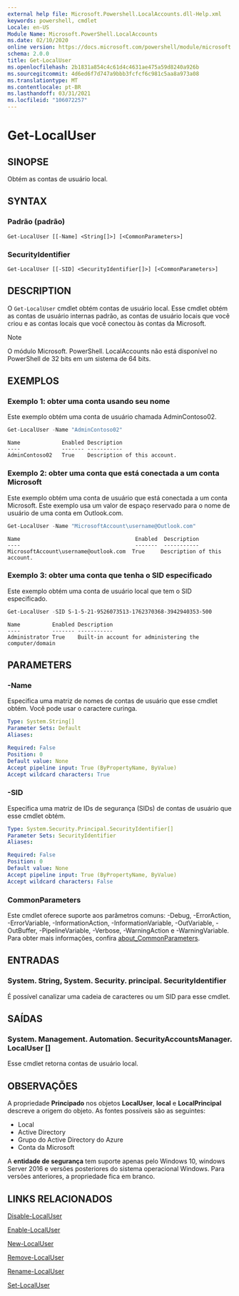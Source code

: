 ```yaml
---
external help file: Microsoft.Powershell.LocalAccounts.dll-Help.xml
keywords: powershell, cmdlet
Locale: en-US
Module Name: Microsoft.PowerShell.LocalAccounts
ms.date: 02/10/2020
online version: https://docs.microsoft.com/powershell/module/microsoft.powershell.localaccounts/get-localuser?view=powershell-5.1&WT.mc_id=ps-gethelp
schema: 2.0.0
title: Get-LocalUser
ms.openlocfilehash: 2b1831a854c4c61d4c4631ae475a59d8240a926b
ms.sourcegitcommit: 4d6ed6f7d747a9bbb3fcfcf6c981c5aa8a973a08
ms.translationtype: MT
ms.contentlocale: pt-BR
ms.lasthandoff: 03/31/2021
ms.locfileid: "106072257"
---
```

# Get-LocalUser

## SINOPSE
Obtém as contas de usuário local.

## SYNTAX

### Padrão (padrão)

```
Get-LocalUser [[-Name] <String[]>] [<CommonParameters>]
```

### SecurityIdentifier

```
Get-LocalUser [[-SID] <SecurityIdentifier[]>] [<CommonParameters>]
```

## DESCRIPTION

O `Get-LocalUser` cmdlet obtém contas de usuário local. Esse cmdlet obtém as contas de usuário internas padrão, as contas de usuário locais que você criou e as contas locais que você conectou às contas da Microsoft.

> [!NOTE]
> O módulo Microsoft. PowerShell. LocalAccounts não está disponível no PowerShell de 32 bits em um sistema de 64 bits.

## EXEMPLOS

### Exemplo 1: obter uma conta usando seu nome

Este exemplo obtém uma conta de usuário chamada AdminContoso02.

```powershell
Get-LocalUser -Name "AdminContoso02"
```

```Output
Name             Enabled Description
----             ------- -----------
AdminContoso02   True    Description of this account.
```

### Exemplo 2: obter uma conta que está conectada a um conta Microsoft

Este exemplo obtém uma conta de usuário que está conectada a um conta Microsoft. Este exemplo usa um valor de espaço reservado para o nome de usuário de uma conta em Outlook.com.

```powershell
Get-LocalUser -Name "MicrosoftAccount\username@Outlook.com"
```

```Output
Name                                    Enabled  Description
----                                    -------  -----------
MicrosoftAccount\username@outlook.com  True     Description of this account.
```

### Exemplo 3: obter uma conta que tenha o SID especificado

Este exemplo obtém uma conta de usuário local que tem o SID especificado.

```powershell
Get-LocalUser -SID S-1-5-21-9526073513-1762370368-3942940353-500
```

```Output
Name          Enabled Description
----          ------- -----------
Administrator True    Built-in account for administering the computer/domain
```

## PARAMETERS

### -Name

Especifica uma matriz de nomes de contas de usuário que esse cmdlet obtém. Você pode usar o caractere curinga.

```yaml
Type: System.String[]
Parameter Sets: Default
Aliases:

Required: False
Position: 0
Default value: None
Accept pipeline input: True (ByPropertyName, ByValue)
Accept wildcard characters: True
```

### -SID

Especifica uma matriz de IDs de segurança (SIDs) de contas de usuário que esse cmdlet obtém.

```yaml
Type: System.Security.Principal.SecurityIdentifier[]
Parameter Sets: SecurityIdentifier
Aliases:

Required: False
Position: 0
Default value: None
Accept pipeline input: True (ByPropertyName, ByValue)
Accept wildcard characters: False
```

### CommonParameters

Este cmdlet oferece suporte aos parâmetros comuns: -Debug, -ErrorAction, -ErrorVariable, -InformationAction, -InformationVariable, -OutVariable, -OutBuffer, -PipelineVariable, -Verbose, -WarningAction e -WarningVariable. Para obter mais informações, confira [about_CommonParameters](https://go.microsoft.com/fwlink/?LinkID=113216).

## ENTRADAS

### System. String, System. Security. principal. SecurityIdentifier

É possível canalizar uma cadeia de caracteres ou um SID para esse cmdlet.

## SAÍDAS

### System. Management. Automation. SecurityAccountsManager. LocalUser []

Esse cmdlet retorna contas de usuário local.

## OBSERVAÇÕES

A propriedade **Principado** nos objetos **LocalUser**, **local** e **LocalPrincipal** descreve a origem do objeto. As fontes possíveis são as seguintes:

- Local
- Active Directory
- Grupo do Active Directory do Azure
- Conta da Microsoft

A **entidade de segurança** tem suporte apenas pelo Windows 10, windows Server 2016 e versões posteriores do sistema operacional Windows. Para versões anteriores, a propriedade fica em branco.

## LINKS RELACIONADOS

[Disable-LocalUser](Disable-LocalUser.md)

[Enable-LocalUser](Enable-LocalUser.md)

[New-LocalUser](New-LocalUser.md)

[Remove-LocalUser](Remove-LocalUser.md)

[Rename-LocalUser](Rename-LocalUser.md)

[Set-LocalUser](Set-LocalUser.md)
